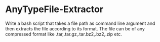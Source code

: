 # AnyTypeFile-Extractor
Write a bash script that takes a file path as command line argument and then extracts the file according to its format.
The file can be of any compressed format like .tar,.tar.gz,.tar.bz2,.bz2,.zip etc.

